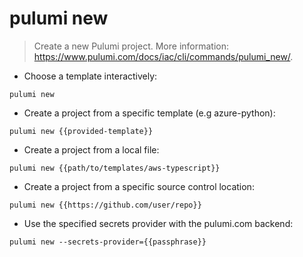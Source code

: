 # pulumi new

> Create a new Pulumi project.
> More information: <https://www.pulumi.com/docs/iac/cli/commands/pulumi_new/>.

- Choose a template interactively:

`pulumi new`

- Create a project from a specific template (e.g azure-python):

`pulumi new {{provided-template}}`

- Create a project from a local file:

`pulumi new {{path/to/templates/aws-typescript}}`

- Create a project from a specific source control location:

`pulumi new {{https://github.com/user/repo}}`

- Use the specified secrets provider with the pulumi.com backend:

`pulumi new --secrets-provider={{passphrase}}`
